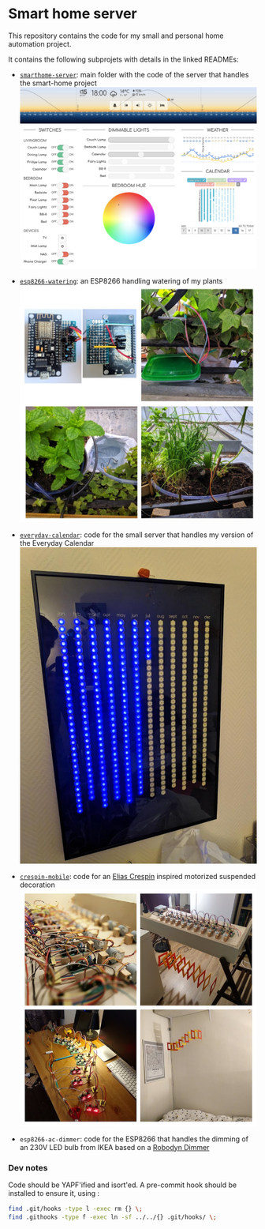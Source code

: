 # Smart home server

This repository contains the code for my small and personal home automation project.

It contains the following subprojets with details in the linked READMEs:

* [`smarthome-server`](smarthome-server/README.md): main folder with the code of the server that handles the smart-home project
![](smarthome-server/webui.png)

* [`esp8266-watering`](esp8266-watering/README.md): an ESP8266 handling watering of my plants 
![](esp8266-watering/watering.jpg)

* [`everyday-calendar`](everyday-calendar/README.md): code for the small server that handles my version of the Everyday Calendar
![](everyday-calendar/Calendar.jpg)

* [`crespin-mobile`](crespin-mobile/README.md): code for an [Elias Crespin](http://www.eliascrespin.net/) inspired motorized suspended decoration
![](crespin-mobile/crespin-mobile.jpg)

* `esp8266-ac-dimmer`: code for the ESP8266 that handles the dimming of an 230V LED bulb from IKEA
   based on a [Robodyn Dimmer](https://github.com/RobotDynOfficial/RBDDimmer)


### Dev notes

Code should be YAPF'ified and isort'ed. A pre-commit hook should be installed
to ensure it, using :

```bash
find .git/hooks -type l -exec rm {} \;
find .githooks -type f -exec ln -sf ../../{} .git/hooks/ \;
```
